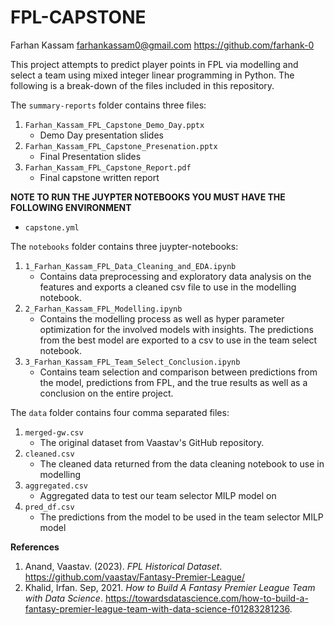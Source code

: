 # FPL-CAPSTONE

Farhan Kassam 
farhankassam0@gmail.com
https://github.com/farhank-0

This project attempts to predict player points in FPL via modelling and select a team using mixed integer linear programming in Python. The following is a break-down of the files included in this repository.

The `summary-reports` folder contains three files:

1. `Farhan_Kassam_FPL_Capstone_Demo_Day.pptx` <br>
    - Demo Day presentation slides
2. `Farhan_Kassam_FPL_Capstone_Presenation.pptx` <br>
    - Final Presentation slides
3. `Farhan_Kassam_FPL_Capstone_Report.pdf` <br>
    - Final capstone written report

**NOTE TO RUN THE JUYPTER NOTEBOOKS YOU MUST HAVE THE FOLLOWING ENVIRONMENT**
- `capstone.yml` 

The `notebooks` folder contains three juypter-notebooks:

1. `1_Farhan_Kassam_FPL_Data_Cleaning_and_EDA.ipynb` <br>
    - Contains data preprocessing and exploratory data analysis on the features and exports a cleaned csv file to use in the modelling notebook.
2. `2_Farhan_Kassam_FPL_Modelling.ipynb` <br>
    - Contains the modelling process as well as hyper parameter optimization for the involved models with insights. The predictions from the best model are exported to a csv to use in the team select notebook.
3. `3_Farhan_Kassam_FPL_Team_Select_Conclusion.ipynb` <br>
    - Contains team selection and comparison between predictions from the model, predictions from FPL, and the true results as well as a conclusion on the entire project.

The `data` folder contains four comma separated files:

1. `merged-gw.csv` <br>
    - The original dataset from Vaastav's GitHub repository.
2. `cleaned.csv` <br>
    - The cleaned data returned from the data cleaning notebook to use in modelling
3. `aggregated.csv` <br>
    - Aggregated data to test our team selector MILP model on
4. `pred_df.csv` <br>
    - The predictions from the model to be used in the team selector MILP model

**References**
1. Anand, Vaastav. (2023). <i>FPL Historical Dataset</i>. https://github.com/vaastav/Fantasy-Premier-League/
2. Khalid, Irfan. Sep, 2021. <i>How to Build A Fantasy Premier League Team with Data Science</i>. https://towardsdatascience.com/how-to-build-a-fantasy-premier-league-team-with-data-science-f01283281236.
